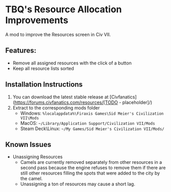 # TBQ's Resource Allocation Improvements

A mod to improve the Resources screen in Civ VII.

## Features:
* Remove all assigned resources with the click of a button
* Keep all resource lists sorted


## Installation Instructions
1. You can download the latest stable release at [Civfanatics](https://forums.civfanatics.com/resources/[TODO - placeholder]/)
2. Extract to the corresponding mods folder
    * Windows: `%localappdata%\Firaxis Games\Sid Meier's Civilization VII\Mods`
    * MacOS: `~/Library/Application Support/Civilization VII/Mods`
    * Steam Deck\Linux: `~/My Games/Sid Meier's Civilization VII/Mods/`

## Known Issues
* Unassigning Resources
    * Camels are currently removed separately from other resources in a second pass because the engine refuses to remove them if there are still other resources filling the spots that were added to the city by the camel.
    * Unassigning a ton of resources may cause a short lag.